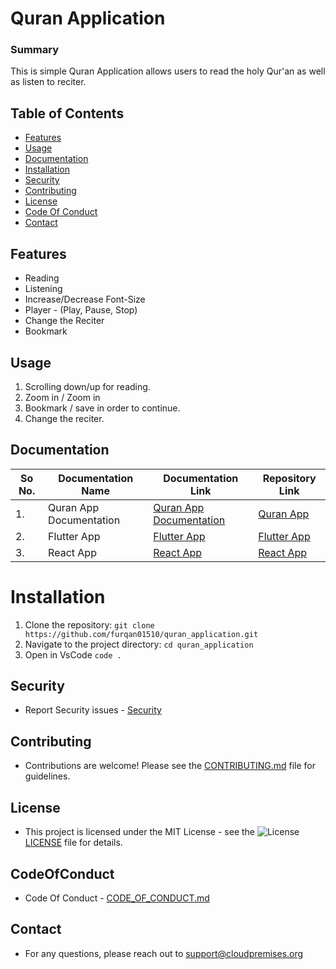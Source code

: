 # Quran Application

### Summary

This is simple Quran Application allows users to read the holy Qur'an as well as listen to reciter.

## Table of Contents

- [Features](#features)
- [Usage](#usage)
- [Documentation](#documentation)
- [Installation](#installation)
- [Security](#security)
- [Contributing](#contributing)
- [License](#license)
- [Code Of Conduct](#codeofconduct)
- [Contact](#contact)

## Features

- Reading
- Listening
- Increase/Decrease Font-Size
- Player - (Play, Pause, Stop)
- Change the Reciter
- Bookmark

## Usage

1. Scrolling down/up for reading.
2. Zoom in / Zoom in
3. Bookmark / save in order to continue.
4. Change the reciter.

## Documentation

| So No. | Documentation Name      | Documentation Link                                           | Repository Link                                                 |
| ------ | ----------------------- | ------------------------------------------------------------ | --------------------------------------------------------------- |
| 1.     | Quran App Documentation | [Quran App Documentation](./docs/quran-app-documentation.md) | [Quran App](https://github.com/furqan01510/quran-application)   |
| 2.     | Flutter App             | [Flutter App](.docs/flutter-quran-app.md)                    | [Flutter App]([https://github.com/furqan01510/quran-app-flutter-standalone](https://github.com/Cloud-Premises/quran-app-flutter-standalone)) |
| 3.     | React App               | [React App](.docs/react-quran-app.md)                        | [React App](https://github.com/furqan01510/react-quran-app)     |

# Installation

1. Clone the repository: `git clone https://github.com/furqan01510/quran_application.git`
2. Navigate to the project directory: `cd quran_application`
3. Open in VsCode `code .`

## Security

- Report Security issues - [Security](./Security)

## Contributing

- Contributions are welcome! Please see the [CONTRIBUTING.md](./CONTRIBUTING.md) file for guidelines.

## License

- This project is licensed under the MIT License - see the ![License](https://img.shields.io/badge/license-MIT-blue.svg) [LICENSE](./LICENSE) file for details.

## CodeOfConduct

- Code Of Conduct - [CODE_OF_CONDUCT.md](./CODE_OF_CONDUCT.md)

## Contact

- For any questions, please reach out to support@cloudpremises.org

